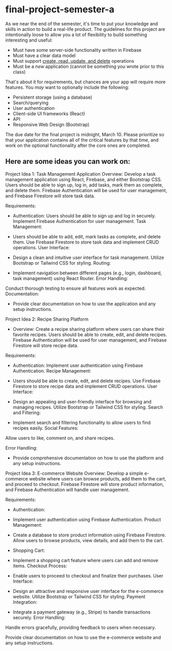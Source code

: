# final-project-semester-a

As we near the end of the semester, it's time to put your knowledge and skills in action to build a real-life product. The guidelines for this project are intentionally loose to allow you a lot of flexibility to build something interesting and useful:

- Must have some server-side functionality written in Firebase
- Must have a clear data model
- Must support [create, read, update, and delete](https://en.wikipedia.org/wiki/Create,_read,_update_and_delete) operations
- Must be a *new* application (cannot be something you wrote prior to this class)

That's about it for requirements, but chances are your app will require more features. You _may_ want to optionally include the following:

- Persistent storage (using a database)
- Search/querying
- User authentication
- Client-side UI frameworks (React)
- API
- Responsive Web Design (Bootstrap)


The due date for the final project is midnight, March 10. Please prioritize so that your application contains all of the critical features by that time, and work on the optional functionality after the core ones are completed.

## Here are some ideas you can work on:

Project Idea 1: Task Management Application
Overview:
Develop a task management application using React, Firebase, and either Bootstrap CSS. Users should be able to sign up, log in, add tasks, mark them as complete, and delete them. Firebase Authentication will be used for user management, and Firebase Firestore will store task data.

Requirements:

- Authentication:
Users should be able to sign up and log in securely.
Implement Firebase Authentication for user management.
Task Management:

- Users should be able to add, edit, mark tasks as complete, and delete them.
Use Firebase Firestore to store task data and implement CRUD operations.
User Interface:

- Design a clean and intuitive user interface for task management.
Utilize Bootstrap or Tailwind CSS for styling.
Routing:

- Implement navigation between different pages (e.g., login, dashboard, task management) using React Router.
Error Handling:

Conduct thorough testing to ensure all features work as expected.
Documentation:

- Provide clear documentation on how to use the application and any setup instructions.
  
Project Idea 2: Recipe Sharing Platform
- Overview:
Create a recipe sharing platform where users can share their favorite recipes. Users should be able to create, edit, and delete recipes. Firebase Authentication will be used for user management, and Firebase Firestore will store recipe data.

Requirements:

- Authentication:
Implement user authentication using Firebase Authentication.
Recipe Management:

- Users should be able to create, edit, and delete recipes.
Use Firebase Firestore to store recipe data and implement CRUD operations.
User Interface:

- Design an appealing and user-friendly interface for browsing and managing recipes.
Utilize Bootstrap or Tailwind CSS for styling.
Search and Filtering:

- Implement search and filtering functionality to allow users to find recipes easily.
Social Features:

Allow users to like, comment on, and share recipes.

Error Handling:
- Provide comprehensive documentation on how to use the platform and any setup instructions.
  
Project Idea 3: E-commerce Website
Overview:
Develop a simple e-commerce website where users can browse products, add them to the cart, and proceed to checkout. Firebase Firestore will store product information, and Firebase Authentication will handle user management.

Requirements:

- Authentication:

- Implement user authentication using Firebase Authentication.
Product Management:

- Create a database to store product information using Firebase Firestore.
Allow users to browse products, view details, and add them to the cart.

- Shopping Cart:

- Implement a shopping cart feature where users can add and remove items.
Checkout Process:

- Enable users to proceed to checkout and finalize their purchases.
User Interface:

- Design an attractive and responsive user interface for the e-commerce website.
Utilize Bootstrap or Tailwind CSS for styling.
Payment Integration:

- Integrate a payment gateway (e.g., Stripe) to handle transactions securely.
Error Handling:

Handle errors gracefully, providing feedback to users when necessary.


Provide clear documentation on how to use the e-commerce website and any setup instructions.
